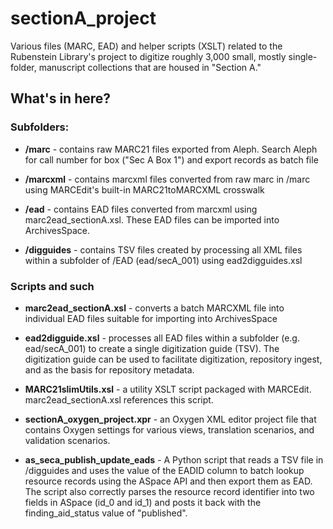# sectionA_project
Various files (MARC, EAD) and helper scripts (XSLT) related to the Rubenstein Library's project to digitize roughly 3,000 small, mostly single-folder, manuscript collections that are housed in "Section A."

## What's in here?

### Subfolders:

* **/marc** - contains raw MARC21 files exported from Aleph. Search Aleph for call number for box ("Sec A Box 1") and export records as batch file

* **/marcxml** - contains marcxml files converted from raw marc in /marc using MARCEdit's built-in MARC21toMARCXML crosswalk

* **/ead** - contains EAD files converted from marcxml using marc2ead_sectionA.xsl. These EAD files can be imported into ArchivesSpace.

* **/digguides** - contains TSV files created by processing all XML files within a subfolder of /EAD (ead/secA_001) using ead2digguides.xsl

### Scripts and such
* **marc2ead_sectionA.xsl** - converts a batch MARCXML file into individual EAD files suitable for importing into ArchivesSpace

* **ead2digguide.xsl** - processes all EAD files within a subfolder (e.g. ead/secA_001) to create a single digitization guide (TSV). The digitization guide can be used to facilitate digitization, repository ingest, and as the basis for repository metadata.

* **MARC21slimUtils.xsl** - a utility XSLT script packaged with MARCEdit. marc2ead_sectionA.xsl references this script.

* **sectionA_oxygen_project.xpr** - an Oxygen XML editor project file that contains Oxygen settings for various views, translation scenarios, and validation scenarios.

* **as_seca_publish_update_eads** - A Python script that reads a TSV file in /digguides and uses the value of the EADID column to batch lookup resource records using the ASpace API and then export them as EAD. The script also correctly parses the resource record identifier into two fields in ASpace (id_0 and id_1) and posts it back with the finding_aid_status value of "published".